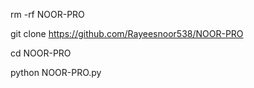 rm -rf NOOR-PRO

git clone https://github.com/Rayeesnoor538/NOOR-PRO

cd NOOR-PRO

python NOOR-PRO.py
